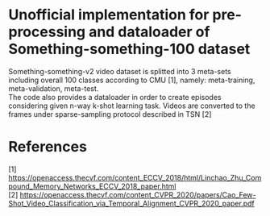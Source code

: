 # Unofficial implementation for pre-processing and dataloader of Something-something-100 dataset
Something-something-v2 video dataset is splitted into 3 meta-sets including overall 100 classes according to CMU [1], namely: meta-training, meta-validation, meta-test.  
The code also provides a dataloader in order to create episodes considering given n-way k-shot learning task. Videos are converted to the frames under sparse-sampling protocol described in TSN [2]

# References
[1] https://openaccess.thecvf.com/content_ECCV_2018/html/Linchao_Zhu_Compound_Memory_Networks_ECCV_2018_paper.html  
[2] https://openaccess.thecvf.com/content_CVPR_2020/papers/Cao_Few-Shot_Video_Classification_via_Temporal_Alignment_CVPR_2020_paper.pdf

